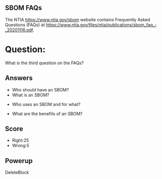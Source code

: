## SBOM FAQs
The NTIA https://www.ntia.gov/sbom website
contains Frequently Asked Questions (FAQs) at
https://www.ntia.gov/files/ntia/publications/sbom_faq_-_20201116.pdf.

# Question:
What is the third question on the FAQs?

## Answers
- Who should have an SBOM?
- What is an SBOM?
* Who uses an SBOM and for what?
- What are the benefits of an SBOM?

## Score
- Right:25
- Wrong:5

## Powerup
DeleteBlock
